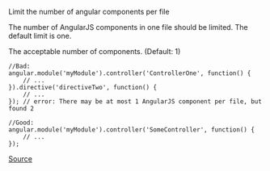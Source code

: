 Limit the number of angular components per file

The number of AngularJS components in one file should be limited. The default limit is one.

The acceptable number of components. (Default: 1)

```
//Bad:
angular.module('myModule').controller('ControllerOne', function() {
    // ...
}).directive('directiveTwo', function() {
    // ...
}); // error: There may be at most 1 AngularJS component per file, but found 2

//Good:
angular.module('myModule').controller('SomeController', function() {
    // ...
});
```

[Source](https://github.com/EmmanuelDemey/eslint-plugin-angular/blob/HEAD/docs/rules/component-limit.md)
